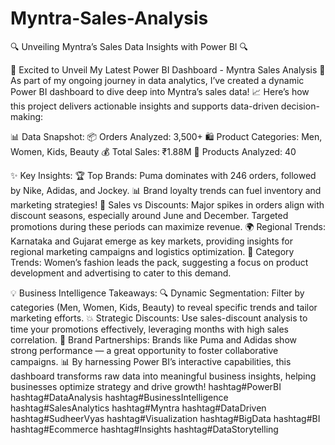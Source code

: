 # Myntra-Sales-Analysis
🔍 Unveiling Myntra’s Sales Data Insights with Power BI 🔍

🚀 Excited to Unveil My Latest Power BI Dashboard - Myntra Sales Analysis 🚀
As part of my ongoing journey in data analytics, I’ve created a dynamic Power BI dashboard to dive deep into Myntra’s sales data! 📈 Here’s how this project delivers actionable insights and supports data-driven decision-making:


📊 Data Snapshot:
📦 Orders Analyzed: 3,500+
🛍️ Product Categories: Men, Women, Kids, Beauty
💰 Total Sales: ₹1.88M
🎯 Products Analyzed: 40


✨ Key Insights:
🏆 Top Brands: Puma dominates with 246 orders, followed by Nike, Adidas, and Jockey. 📊 Brand loyalty trends can fuel inventory and marketing strategies!
💸 Sales vs Discounts: Major spikes in orders align with discount seasons, especially around June and December. Targeted promotions during these periods can maximize revenue.
🌍 Regional Trends: Karnataka and Gujarat emerge as key markets, providing insights for regional marketing campaigns and logistics optimization.
👗 Category Trends: Women’s fashion leads the pack, suggesting a focus on product development and advertising to cater to this demand.


💡 Business Intelligence Takeaways:
🔍 Dynamic Segmentation: Filter by categories (Men, Women, Kids, Beauty) to reveal specific trends and tailor marketing efforts.
💥 Strategic Discounts: Use sales-discount analysis to time your promotions effectively, leveraging months with high sales correlation.
🤝 Brand Partnerships: Brands like Puma and Adidas show strong performance — a great opportunity to foster collaborative campaigns.
📊 By harnessing Power BI’s interactive capabilities, this dashboard transforms raw data into meaningful business insights, helping businesses optimize strategy and drive growth!
hashtag#PowerBI hashtag#DataAnalysis hashtag#BusinessIntelligence hashtag#SalesAnalytics hashtag#Myntra hashtag#DataDriven hashtag#SudheerVyas hashtag#Visualization hashtag#BigData hashtag#BI hashtag#Ecommerce hashtag#Insights hashtag#DataStorytelling
